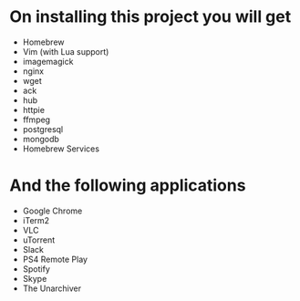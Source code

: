 # On installing this project you will get

- Homebrew
- Vim (with Lua support)
- imagemagick
- nginx
- wget
- ack
- hub
- httpie
- ffmpeg
- postgresql
- mongodb
- Homebrew Services


# And the following applications

- Google Chrome
- iTerm2
- VLC
- uTorrent
- Slack
- PS4 Remote Play
- Spotify
- Skype
- The Unarchiver
